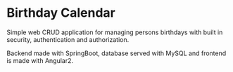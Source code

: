# Birthday Calendar
 Simple web CRUD application for managing persons birthdays with built in security, authentication and authorization.

Backend made with SpringBoot, database served with MySQL and frontend is made with Angular2.
